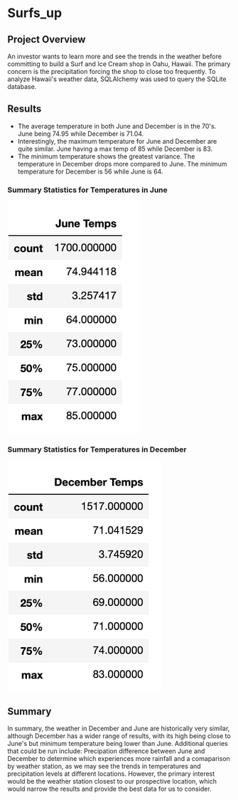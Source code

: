 # Surfs_up

## Project Overview
An investor wants to learn more and see the trends in the weather before committing to build a Surf and Ice Cream shop in Oahu, Hawaii. The primary concern is the precipitation forcing the shop to close too frequently. To analyze Hawaii's weather data, SQLAlchemy was used to query the SQLite database.

## Results
- The average temperature in both June and December is in the 70's. June being 74.95 while December is 71.04.
- Interestingly, the maximum temperature for June and December are quite similar. June having a max temp of 85 while December is 83.
- The minimum temperature shows the greatest variance. The temperature in December drops more compared to June. The minimum temperature for December is 56 while June is 64. 

 ### Summary Statistics for Temperatures in June            
![june_temps](Resources/june_temps.png)
                
### Summary Statistics for Temperatures in December               
![dec_temps](Resources/dec_temps.png)

## Summary
In summary, the weather in December and June are historically very similar, although December has a wider range of results, with its high being close to June's but minimum temperature being lower than June. Additional queries that could be run include: Precipation difference between June and December to determine which experiences more rainfall and a comaparison by weather station, as we may see the trends in temperatures and precipitation levels at different locations. However, the primary interest would be the weather station closest to our prospective location, which would narrow the results and provide the best data for us to consider.
